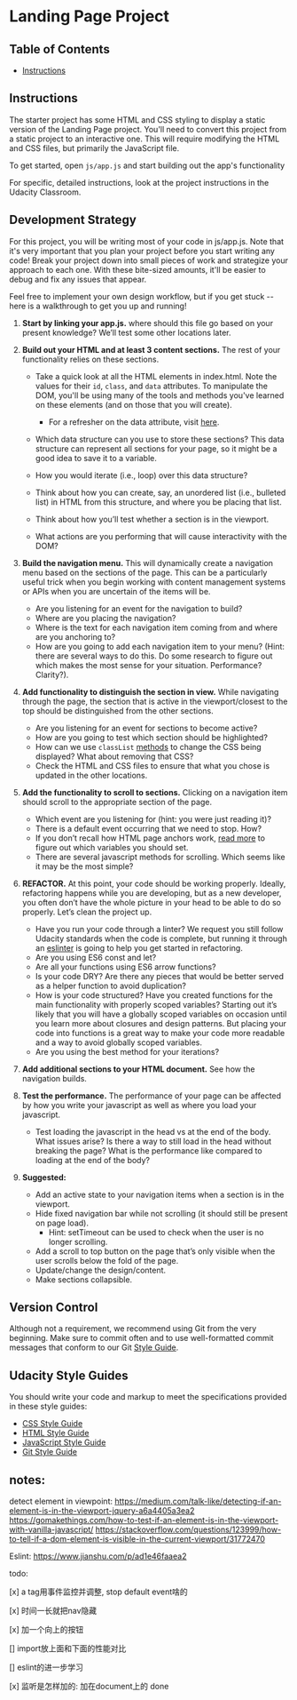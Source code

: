 # Landing Page Project

## Table of Contents

* [Instructions](#instructions)

## Instructions

The starter project has some HTML and CSS styling to display a static version of the Landing Page project. You'll need to convert this project from a static project to an interactive one. This will require modifying the HTML and CSS files, but primarily the JavaScript file.

To get started, open `js/app.js` and start building out the app's functionality

For specific, detailed instructions, look at the project instructions in the Udacity Classroom.


## Development Strategy
For this project, you will be writing most of your code in js/app.js. Note that it's very important that you plan your project before you start writing any code! Break your project down into small pieces of work and strategize your approach to each one. With these bite-sized amounts, it'll be easier to debug and fix any issues that appear.

Feel free to implement your own design workflow, but if you get stuck -- here is a walkthrough to get you up and running!

1. **Start by linking your app.js.** where should this file go based on your present knowledge? We’ll test some other locations later.
2. **Build out your HTML and at least 3 content sections.** The rest of your functionality relies on these sections.
    * Take a quick look at all the HTML elements in index.html. Note the values for their `id`, `class`, and `data` attributes. To manipulate the DOM, you'll be using many of the tools and methods you've learned on these elements (and on those that you will create).
        * For a refresher on the data attribute, visit [here](https://www.w3schools.com/tags/att_data-.asp).

   * Which data structure can you use to store these sections? This data structure can represent all sections for your page, so it might be a good idea to save it to a variable.

   * How you would iterate (i.e., loop) over this data structure?

   * Think about how you can create, say, an unordered list (i.e., bulleted list) in HTML from this structure, and where you be placing that list.
   * Think about how you’ll test whether a section is in the viewport.
   * What actions are you performing that will cause interactivity with the DOM?

3. **Build the navigation menu.** This will dynamically create a navigation menu based on the sections of the page. This can be a particularly useful trick when you begin working with content management systems or APIs when you are uncertain of the items will be.
    * Are you listening for an event for the navigation to build?
    * Where are you placing the navigation?
    * Where is the text for each navigation item coming from and where are you anchoring to?
    * How are you going to add each navigation item to your menu? (Hint: there are several ways to do this. Do some research to figure out which makes the most sense for your situation. Performance? Clarity?).
4. **Add functionality to distinguish the section in view.** While navigating through the page, the section that is active in the viewport/closest to the top should be distinguished from the other sections.
    * Are you listening for an event for sections to become active?
    * How are you going to test which section should be highlighted?
    * How can we use `classList` [methods](https://developer.mozilla.org/en-US/docs/Web/API/Element/classList#Methods) to change the CSS being displayed? What about removing that CSS?
    * Check the HTML and CSS files to ensure that what you chose is updated in the other locations.
5. **Add the functionality to scroll to sections.** Clicking on a navigation item should scroll to the appropriate section of the page.
    * Which event are you listening for (hint: you were just reading it)?
    * There is a default event occurring that we need to stop. How?
    * If you don’t recall how HTML page anchors work, [read more](https://developer.mozilla.org/en-US/docs/Web/HTML/Element/a#Examples) to figure out which variables you should set.
    * There are several javascript methods for scrolling. Which seems like it may be the most simple?
6. **REFACTOR.** At this point, your code should be working properly. Ideally, refactoring happens while you are developing, but as a new developer, you often don’t have the whole picture in your head to be able to do so properly. Let’s clean the project up.
    * Have you run your code through a linter? We request you still follow Udacity standards when the code is complete, but running it through an [eslinter](https://eslint.org/demo) is going to help you get started in refactoring.
    * Are you using ES6 const and let?
    * Are all your functions using ES6 arrow functions?
    * Is your code DRY? Are there any pieces that would be better served as a helper function to avoid duplication?
    * How is your code structured? Have you created functions for the main functionality with properly scoped variables? Starting out it’s likely that you will have a globally scoped variables on occasion until you learn more about closures and design patterns. But placing your code into functions is a great way to make your code more readable and a way to avoid globally scoped variables.
    * Are you using the best method for your iterations?
7. **Add additional sections to your HTML document.** See how the navigation builds.
8. **Test the performance.** The performance of your page can be affected by how you write your javascript as well as where you load your javascript.
    * Test loading the javascript in the head vs at the end of the body. What issues arise? Is there a way to still load in the head without breaking the page? What is the performance like compared to loading at the end of the body?
9. **Suggested:**
    * Add an active state to your navigation items when a section is in the viewport.
    * Hide fixed navigation bar while not scrolling (it should still be present on page load).
        * Hint: setTimeout can be used to check when the user is no longer scrolling.
    * Add a scroll to top button on the page that’s only visible when the user scrolls below the fold of the page.
    * Update/change the design/content.
    * Make sections collapsible.

## Version Control
Although not a requirement, we recommend using Git from the very beginning. Make sure to commit often and to use well-formatted commit messages that conform to our Git [Style Guide](https://udacity.github.io/git-styleguide/).

## Udacity Style Guides
You should write your code and markup to meet the specifications provided in these style guides:
* [CSS Style Guide](http://udacity.github.io/frontend-nanodegree-styleguide/css.html)
* [HTML Style Guide](http://udacity.github.io/frontend-nanodegree-styleguide/index.html)
* [JavaScript Style Guide](http://udacity.github.io/frontend-nanodegree-styleguide/javascript.html)
* [Git Style Guide](https://udacity.github.io/git-styleguide/)


## notes:
detect element in viewpoint:
https://medium.com/talk-like/detecting-if-an-element-is-in-the-viewport-jquery-a6a4405a3ea2
https://gomakethings.com/how-to-test-if-an-element-is-in-the-viewport-with-vanilla-javascript/
https://stackoverflow.com/questions/123999/how-to-tell-if-a-dom-element-is-visible-in-the-current-viewport/31772470 

Eslint:
https://www.jianshu.com/p/ad1e46faaea2


todo:

[x] a tag用事件监控并调整, stop default event啥的

[x] 时间一长就把nav隐藏

[x] 加一个向上的按钮

[] import放上面和下面的性能对比

[] eslint的进一步学习

[x] 监听是怎样加的: 加在document上的 done